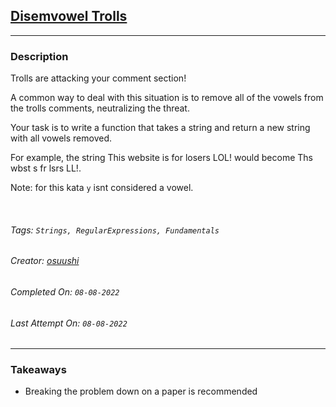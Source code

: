 ## [Disemvowel Trolls](https://www.codewars.com/kata/52fba66badcd10859f00097e)
---
### Description

Trolls are attacking your comment section!

A common way to deal with this situation is to remove all of the vowels from the trolls comments, neutralizing the threat.

Your task is to write a function that takes a string and return a new string with all vowels removed.

For example, the string This website is for losers LOL! would become Ths wbst s fr lsrs LL!.

Note: for this kata `y` isnt considered a vowel.

<br>

###### Tags: `Strings, RegularExpressions, Fundamentals`

###### Creator: [osuushi](https://www.codewars.com/users/osuushi)

###### Completed On: `08-08-2022`

###### Last Attempt On: `08-08-2022`

---

### Takeaways
- Breaking the problem down on a paper is recommended
